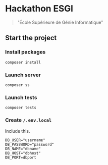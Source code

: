 # Hackathon ESGI
> "École Supérieure de Génie Informatique"

## Start the project
### Install packages
```shell
composer install
```
### Launch server
```shell
composer ss
```
### Launch tests
```shell
composer tests
```
### Create ``/.env.local``
Include this.
```dotenv
DB_USER="username"
DB_PASSWORD="password"
DB_NAME="dbname"
DB_HOST="dbhost"
DB_PORT=dbport
```


